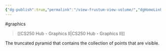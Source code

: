```yaml
---
{"dg-publish":true,"permalink":"/view-frustum-view-volume/","dgHomeLink":true,"dgPassFrontmatter":false,"dgShowLocalGraph":true}
---
```


#graphics 
> [[CS250 Hub - Graphics II|CS250 Hub - Graphics II]]

The truncated pyramid that contains the collection of points that are visible.
